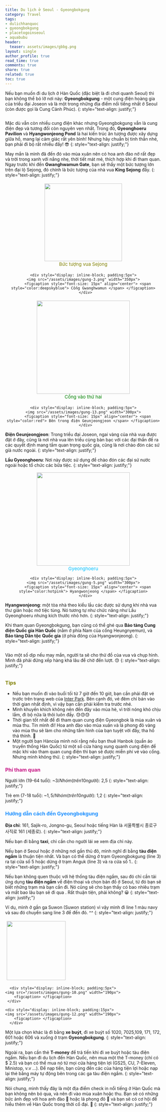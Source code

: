 ```yaml
---
title: Du lịch ở Seoul - Gyeongbokgung
category: Travel
tags:
- dulichhanquoc
- gyeongbokgung
- placetogoinseoul
- aquabubu
header:
  teaser: assets/images/gbbg.png
layout: single
author_profile: true
read_time: true
comments: true
share: true
related: true
toc: true
---
```


Nếu bạn muốn đi du lịch ở Hàn Quốc (đặc biệt là đi chơi quanh Seoul) thì bạn không thể bỏ lỡ nơi này: **Gyeongbokgung** - một cung điện hoàng gia của triều đại Joseon và là một trong những địa điểm nổi tiếng nhất ở Seoul (còn được gọi là Cung Cảnh Phúc).
{: style="text-align: justify;"}

<figure style="width: 650px" class="align-center">
  <img src="{{ site.url }}{{ site.baseurl }}/assets/images/gung-1.png" alt="">
  <figcaption></figcaption>
</figure>

Mặc dù vẫn còn nhiều cung điện khác nhưng Gyeongbokgung vẫn là cung điện đẹp và tương đối còn nguyên vẹn nhất.
Trong đó, **Gyeonghoeru Pavilion** và **Hyangwonjeong Pond** là hai kiến trúc ăn tượng được xây dựng giữa hồ, mang lại cảm giác rất yên bình! Nhưng hãy chuẩn bị tinh thần nhé, bạn phải đi bộ rất nhiều đấy! 😎 
{: style="text-align: justify;"}

May mắn là mình đã đến đó vào mùa xuân nên có hoa anh đào nở rất đẹp và trời trong xanh với nắng nhẹ, thời tiết mát mẻ, thích hợp khi đi tham quan. Ngay trước khi đến **Gwanghwamun Gate**, bạn sẽ thấy một bức tượng lớn trên đại lộ Sejong, đó chính là bức tượng của nhà vua **King Sejong** đấy.
{: style="text-align: justify;"}

<div style="text-align: center">
  <div style="display: inline-block; padding:5px">
    <img src="/assets/images/gung-2.png" width="250px">
		<figcaption style="font-size: 15px" align="center"> <span style="color:olive"> Bức tượng vua Sejong </span> </figcaption>
	 </div>
	
	<div style="display: inline-block; padding:5px">
    <img src="/assets/images/gung-3.png" width="350px">
		<figcaption style="font-size: 15px" align="center"> <span style="color:deepskyblue"> Cổng Gwanghwamun </span> </figcaption>
	  </div>
</div>

<div style="text-align: center">
  <div style="display: inline-block; padding:5px">
    <img src="/assets/images/gung-7.png" width="300px">
		<figcaption style="font-size: 15px" align="center"> <span style="color:green"> Cổng vào thứ hai </span> </figcaption>
	 </div>
	
	<div style="display: inline-block; padding:5px">
    <img src="/assets/images/gung-13.png" width="300px">
		<figcaption style="font-size: 15px" align="center"> <span style="color:red"> Bên trong điện Geunjeongjeon </span> </figcaption>
	  </div>
</div>

**Điện Geunjeongjeon**: Trong triều đại Joseon, ngai vàng của nhà vua được đặt ở đây, cũng là nơi nhà vua lên triều cùng bàn bạc với các đại thần để ra các quyết định mang tầm quan trọng quốc gia, cũng là nơi chào đón các sứ giả nước ngoài. 
{: style="text-align: justify;"}

**Lầu Gyeonghoeru**: Nơi này được sử dụng để chào đón các đại sứ nước ngoài hoặc tổ chức các bữa tiệc.
{: style="text-align: justify;"}
<div style="text-align: center">
  <div style="display: inline-block; padding:1px">
    <img src="/assets/images/gung-4.png" width="300px">
		<figcaption style="font-size: 15px" align="center"> <span style="color:deepskyblue"> Gyeonghoeru  </span> </figcaption>
	 </div>
	
	<div style="display: inline-block; padding:5px">
    <img src="/assets/images/gung-5.png" width="300px">
		<figcaption style="font-size: 15px" align="center"> <span style="color:hotpink"> Hyangwonjeong </span> </figcaption>
	  </div>
</div>

**Hyangwonjeong**: một tòa nhà theo kiểu lầu các được sử dụng khi nhà vua thư giãn hoặc mở tiệc tùng. Nó tương tự như chức năng như Lầu Gyeonghoeru nhưng kích thước nhỏ hơn.
{: style="text-align: justify;"}

Khi tham quan Gyeongbokgung, bạn cũng có thể ghé qua **Bảo tàng Cung điện Quốc gia Hàn Quốc** (nằm ở phía Nam của cổng Heungnyemun), và **Bảo tàng Dân tộc Quốc gia** (ở phía đông của Hyangwonjeong).
{: style="text-align: justify;"}

<figure style="width: 550px" class="align-center">
  <img src="{{ site.url }}{{ site.baseurl }}/assets/images/gung-9.png" alt="">
  <figcaption> </figcaption>
</figure>

Vào một số dịp nếu may mắn, người ta sẽ cho thử đồ của vua và chụp hình. Mình đã phải đứng xếp hàng khá lâu để chờ đến lượt. :sweat:
{: style="text-align: justify;"}

<figure style="width: 450px" class="align-center">
  <img src="{{ site.url }}{{ site.baseurl }}/assets/images/gung-8.png" alt="">
  <figcaption> </figcaption>
</figure>

### <span style="color:olive"> Tips </span>
  * Nếu bạn muốn đi vào buổi tối từ 7 giờ đến 10 giờ, bạn cần phải đặt vé trước trên trang web của <a href="http://ticket.interpark.com/Global/index.asp" target="_blank">Inter Park</a>. Bên cạnh đó, vé đêm chỉ bán vào thời gian nhất định, vì vậy bạn cần phải kiểm tra trước nhé.
  * Mình khuyến khích không nên đến đây vào mùa hè, vì trời nóng khó chịu lắm, đi bộ nữa là thôi luôn đấy. 😓😓😓
  * Thời gian tốt nhất để đi tham quan cung điện Gyeongbok là mùa xuân và mùa thu. Tin mình đi! Hoa anh đào vào mùa xuân và lá phong đỏ vàng vào mùa thu sẽ làm cho những tấm hình của bạn tuyệt vời đấy, tha hồ thả thính. :blue_heart:
  * Một người bạn Hàncủa mình nói rằng nếu bạn thuê Hanbok (quần áo truyền thống Hàn Quốc) từ một số cửa hàng xung quanh cung điện để mặc khi vào tham quan cung điện thì bạn sẽ được miễn phí vé vào cổng. Nhưng mình không thử.
{: style="text-align: justify;"}

### <span style="color:MediumVioletRed"> Phí tham quan </span>
Người lớn (19-64 tuổi): ~$3/ Nhóm (trên 10 người): ~$2,5
{: style="text-align: justify;"}

Trẻ em (7-18 tuổi): ~$1,5/ Nhóm (trên 10 người): ~$1,2
{: style="text-align: justify;"}

### <span style="color:dodgerblue"> Hướng dẫn cách đến Gyeongbokgung </span>
**Địa chỉ**: 161, Sajik-ro, Jongno-gu, Seoul hoặc tiếng Hàn là 서울특별시 종로구 사직로 161 (세종로).
{: style="text-align: justify;"}

Nếu bạn đi bằng **taxi**, chỉ cần cho người lái xe xem địa chỉ này.

Nếu bạn ở Seoul hoặc ở những nơi gần thủ đô, mình nghĩ đi bằng **tàu điện ngầm** là thuận tiện nhất. Và bạn có thể dừng ở trạm Gyeongbokgung (line 3) ra tại cửa số 5 hoặc dừng ở trạm Anguk (line 3) và ra cửa số 1..
{: style="text-align: justify;"}

Nếu bạn không quen thuộc với hệ thống tàu điện ngầm, sau đó chỉ cần tải ứng dụng **tàu điện ngầm** về điện thoại và chọn bản đồ ở Seoul, từ đó bạn sẽ biết những trạm mà bạn cần đi. Nó cũng sẽ cho bạn thấy có bao nhiêu trạm và mất bao lâu bạn sẽ đi qua . Rất thuận tiện, phải không? 😀
{: style="text-align: justify;"}

Ví dụ, mình ở gần ga Suwon (Suwon station) vì vậy mình đi line 1 màu navy và sau đó chuyển sang line 3 để đến đó. ^^
{: style="text-align: justify;"}

<div style="align-center">
  <div style="display: inline-block; padding:5px">
    <img src="/assets/images/gung-11.png" width="190px">
		<figcaption> </figcaption>
	 </div>
	
	  <div style="display: inline-block; padding:5px">
    <img src="/assets/images/gung-10.png" width="190px">
		<figcaption> </figcaption>
	 </div>
	 
	<div style="display: inline-block; padding:15px">
    <img src="/assets/images/gung-12.png" width="190px">
		<figcaption> </figcaption>
	  </div>
</div>


Một lựa chọn khác là đi bằng **xe buýt**, đi xe buýt số 1020, 7025,109, 171, 172, 601 hoặc 606 và xuống ở trạm **Gyeongbokgung**.
{: style="text-align: justify;"}

Ngoài ra, bạn cần thẻ **T-money** để trả tiền khi đi xe buýt hoặc tàu điện ngầm. Nếu bạn đi du lịch đến Hàn Quốc, nên mua một thẻ T-money (chỉ có $ 2.5) và bạn có thể mua nó từ mọi cửa hàng tiện lợi (GS25, CU, 7-Eleven, Ministop, v.v ...). Để nạp tiền, bạn cũng đến các của hàng tiện lợi hoặc nạp lại thẻ bằng máy tự động bên trong các ga tàu điện ngầm.
{: style="text-align: justify;"}

Nói chung, mình thấy đây là một địa điểm check in nổi tiếng ở Hàn Quốc mà bạn không nên bỏ qua, và nên đi vào mùa xuân hoặc thu. Bạn sẽ có những bức ảnh đẹp với hoa anh đào 🌸 hoặc lá phong đỏ 🍁 và bạn sẽ có cơ hội để hiểu thêm về Hàn Quốc trong thời cổ đại. 🙂
{: style="text-align: justify;"}